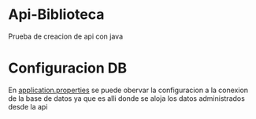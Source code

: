 # Api-Biblioteca
Prueba de creacion de api con java



# Configuracion DB
En [application.properties](src/main/resources/application.properties) se puede obervar la configuracion a la conexion de la base de datos ya que es alli donde se aloja los datos administrados desde la api
